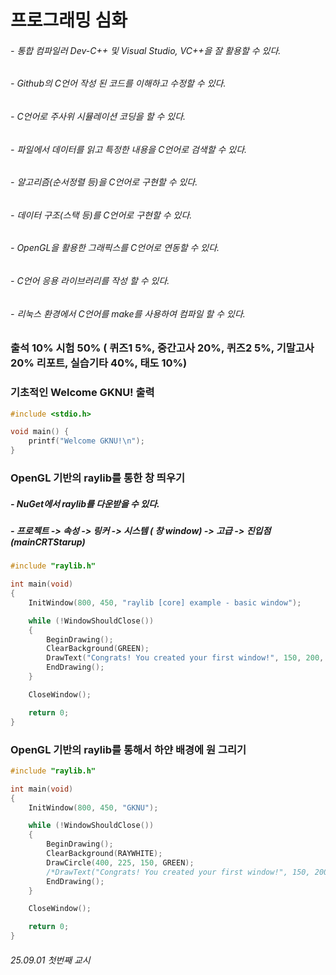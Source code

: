 # 프로그래밍 심화

###### - 통합 컴파일러 Dev-C++ 및 Visual Studio, VC++을 잘 활용할 수 있다.
###### - Github의 C언어 작성 된 코드를 이해하고 수정할 수 있다.
###### - C언어로 주사위 시뮬레이션 코딩을 할 수 있다.
###### - 파일에서 데이터를 읽고 특정한 내용을 C언어로 검색할 수 있다.
###### - 알고리즘(순서정렬 등)을 C언어로 구현할 수 있다.
###### - 데이터 구조(스택 등)를 C언어로 구현할 수 있다.
###### - OpenGL을 활용한 그래픽스를 C언어로 연동할 수 있다.
###### - C언어 응용 라이브러리를 작성 할 수 있다.
###### - 리눅스 환경에서 C언어를 make를 사용하여 컴파일 할 수 있다.

### 출석 10% 시험 50% ( 퀴즈1 5%, 중간고사 20%, 퀴즈2 5%, 기말고사 20% 리포트, 실습기타 40%, 태도 10%)


### 기초적인 Welcome GKNU! 출력
```c
#include <stdio.h>

void main() {
	printf("Welcome GKNU!\n");
}
```

### OpenGL 기반의 raylib를 통한 창 띄우기
##### - NuGet에서 raylib를 다운받을 수 있다. 
##### - 프로젝트 -> 속성 -> 링커 -> 시스템 ( 창 window) -> 고급 -> 진입점(mainCRTStarup)
```c
#include "raylib.h"

int main(void)
{
    InitWindow(800, 450, "raylib [core] example - basic window");

    while (!WindowShouldClose())
    {
        BeginDrawing();
        ClearBackground(GREEN);
        DrawText("Congrats! You created your first window!", 150, 200, 35, BLACK);
        EndDrawing();
    }

    CloseWindow();

    return 0;
}

```

### OpenGL 기반의 raylib를 통해서 하얀 배경에 원 그리기
```c
#include "raylib.h"

int main(void)
{
    InitWindow(800, 450, "GKNU");

    while (!WindowShouldClose())
    {
        BeginDrawing();
        ClearBackground(RAYWHITE);
        DrawCircle(400, 225, 150, GREEN);
        /*DrawText("Congrats! You created your first window!", 150, 200, 35, BLACK);*/
        EndDrawing();
    }

    CloseWindow();

    return 0;
}
```
###### 25.09.01 첫번째 교시


